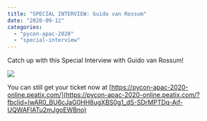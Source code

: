 ```yaml
---
title: "SPECIAL INTERVIEW: Guido van Rossum"
date: "2020-09-12"
categories: 
  - "pycon-apac-2020"
  - "special-interview"
---
```


Catch up with this Special Interview with Guido van Rossum!

![](https://pyconmy.files.wordpress.com/2020/09/12th-1000-1130-interview-guido.png?w=1024)

You can still get your ticket now at [https://pycon-apac-2020-online.peatix.com/](https://pycon-apac-2020-online.peatix.com/?fbclid=IwAR0_BU6cJaG0HH8ugXBS0g1_dS-SDrMPTDq-Ajf-UQWAFlATu2mJgoEWBno)
